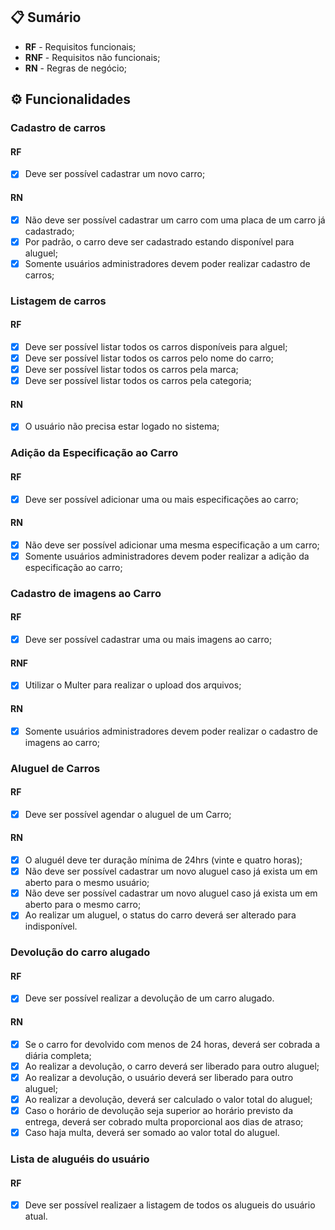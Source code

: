 ## 📋 Sumário

- **RF** - Requisitos funcionais;
- **RNF** - Requisitos não funcionais;
- **RN** - Regras de negócio;

## ⚙ Funcionalidades

### Cadastro de carros

#### RF

- [x] Deve ser possível cadastrar um novo carro;

#### RN

- [x] Não deve ser possível cadastrar um carro com uma placa de um carro já cadastrado;
- [x] Por padrão, o carro deve ser cadastrado estando disponível para aluguel;
- [x] Somente usuários administradores devem poder realizar cadastro de carros;

### Listagem de carros

#### RF

- [x] Deve ser possível listar todos os carros disponíveis para alguel;
- [x] Deve ser possível listar todos os carros pelo nome do carro;
- [x] Deve ser possível listar todos os carros pela marca;
- [x] Deve ser possível listar todos os carros pela categoria;

#### RN

- [x] O usuário não precisa estar logado no sistema;

### Adição da Especificação ao Carro

#### RF

- [x] Deve ser possível adicionar uma ou mais especificações ao carro;

#### RN

- [x] Não deve ser possível adicionar uma mesma especificação a um carro;
- [x] Somente usuários administradores devem poder realizar a adição da especificação ao carro;

### Cadastro de imagens ao Carro

#### RF

- [x] Deve ser possível cadastrar uma ou mais imagens ao carro;

#### RNF

- [x] Utilizar o Multer para realizar o upload dos arquivos;

#### RN

- [x] Somente usuários administradores devem poder realizar o cadastro de imagens ao carro;

### Aluguel de Carros

#### RF

- [x] Deve ser possível agendar o aluguel de um Carro;

#### RN

- [x] O aluguél deve ter duração mínima de 24hrs (vinte e quatro horas);
- [x] Não deve ser possível cadastrar um novo aluguel caso já exista um em aberto para o mesmo usuário;
- [x] Não deve ser possível cadastrar um novo aluguel caso já exista um em aberto para o mesmo carro;
- [x] Ao realizar um aluguel, o status do carro deverá ser alterado para indisponível.

### Devolução do carro alugado

#### RF

- [x] Deve ser possível realizar a devolução de um carro alugado.

#### RN

- [x] Se o carro for devolvido com menos de 24 horas, deverá ser cobrada a diária completa;
- [x] Ao realizar a devolução, o carro deverá ser liberado para outro aluguel;
- [x] Ao realizar a devolução, o usuário deverá ser liberado para outro aluguel;
- [x] Ao realizar a devolução, deverá ser calculado o valor total do aluguel;
- [x] Caso o  horário de devolução seja superior ao horário previsto da entrega, deverá ser cobrado multa proporcional aos dias de atraso;
- [x] Caso haja multa, deverá ser somado ao valor total do aluguel.

### Lista de aluguéis do usuário

#### RF

- [x] Deve ser possível realizaer a listagem de todos os alugueis do usuário atual.
